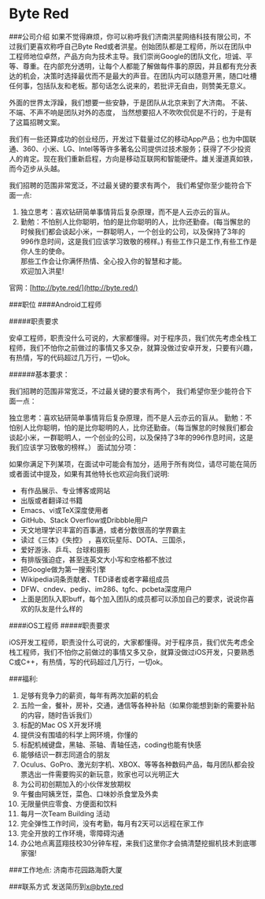 Byte Red
==========

###公司介绍
如果不觉得麻烦，你可以称呼我们济南洪星网络科技有限公司，不过我们更喜欢称呼自己Byte Red或者洪星。创始团队都是工程师，所以在团队中工程师地位卓然，产品方向为技术主导。我们崇尚Google的团队文化，坦诚、平等、尊重。在内部充分透明，让每个人都能了解做每件事的原因，并且都有充分表达的机会，决策时选择最优而不是最大的声音。在团队内可以随意开黑，随口吐槽任何事，包括队友和老板。那句话怎么说来的，若批评无自由，则赞美无意义。 

外面的世界太浮躁，我们想要一些安静，于是团队从北京来到了大济南。 不装、不端、不声不响是团队对外的态度， 当然想要招人不吹吹侃侃是不行的，于是有了这篇招聘文案。 

我们有一些还算成功的创业经历，开发过下载量过亿的移动App产品；也为中国联通、360、小米、LG、Intel等等许多著名公司提供过技术服务；获得了不少投资人的肯定。现在我们重新启程，方向是移动互联网和智能硬件。雄关漫道真如铁，而今迈步从头越。 

我们招聘的范围非常宽泛，不过最关键的要求有两个， 我们希望你至少能符合下面一点: 
1. 独立思考：喜欢钻研简单事情背后复杂原理，而不是人云亦云的盲从。 
2. 勤勉：不怕别人比你聪明，怕的是比你聪明的人，比你还勤奋。(每当懈怠的时候我们都会谈起小米，一群聪明人，一个创业的公司，以及保持了3年的996作息时间，这是我们应该学习致敬的榜样。) 
有些工作只是工作,有些工作是你人生的使命。  
那些工作会让你满怀热情、全心投入你的智慧和才能。   
欢迎加入洪星!

官网：[http://byte.red/](http://byte.red/)

###职位
####Android工程师

#####职责要求

安卓工程师，职责没什么可说的，大家都懂得。对于程序员，我们优先考虑全栈工程师，我们不怕你之前做过的事情又多又杂，就算没做过安卓开发，只要有兴趣，有热情，写的代码超过几万行，一切ok。

######基本要求：

我们招聘的范围非常宽泛，不过最关键的要求有两个， 我们希望你至少能符合下面一点：

独立思考：喜欢钻研简单事情背后复杂原理，而不是人云亦云的盲从。
勤勉：不怕别人比你聪明，怕的是比你聪明的人，比你还勤奋。（每当懈怠的时候我们都会谈起小米，一群聪明人，一个创业的公司，以及保持了3年的996作息时间，这是我们应该学习致敬的榜样。）
面试加分项：

如果你满足下列某项，在面试中可能会有加分，适用于所有岗位，请尽可能在简历或者面试中提及，如果有其他特长也欢迎向我们说明:

+ 有作品展示、专业博客或网站
+ 出版或者翻译过书籍
+ Emacs、vi或TeX深度使用者
+ GitHub、Stack Overflow或Dribbble用户
+ 天文地理学识丰富的百事通，或者分数很高的学界霸主
+ 读过《三体》《失控》 ，喜欢玩星际、DOTA、三国杀，
+ 爱好游泳、乒乓、台球和摄影
+ 有排版强迫症，甚至连英文大小写和空格都不放过
+ 把Google做为第一搜索引擎
+ Wikipedia词条贡献者、TED译者或者字幕组成员
+ DFW、cndev、pediy、im286、tgfc、pcbeta深度用户
+ 上面是团队入职buff，每个加入团队的成员都可以添加自己的要求，说说你喜欢的队友是什么样的


####iOS工程师
#####职责要求

iOS开发工程师，职责没什么可说的，大家都懂得。对于程序员，我们优先考虑全栈工程师，我们不怕你之前做过的事情又多又杂，就算没做过iOS开发，只要熟悉C或C++，有热情，写的代码超过几万行，一切ok。

###福利:
1. 足够有竞争力的薪资，每年有两次加薪的机会
2. 五险一金，餐补，房补，交通，通信等各种补贴（如果你能想到新的需要补贴的内容，随时告诉我们）
3. 标配的Mac OS X开发环境
4. 提供没有围墙的科学上网环境，你懂的
5. 标配机械键盘，黑轴、茶轴、青轴任选，coding也能有快感
6. 能够结识一群志同道合的朋友
7. Oculus、GoPro、激光刻字机、XBOX、等等各种数码产品，每月团队都会投票选出一件需要购买的新玩意，败家也可以光明正大
8. 为公司初创期加入的小伙伴发放期权
9. 午餐由阿姨烹饪，菜色、口味妙杀食堂及外卖
10. 无限量供应零食、方便面和饮料
11. 每月一次Team Building 活动
12. 完全弹性工作时间，没有考勤，每月有2天可以远程在家工作
13. 完全开放的工作环境，零障碍沟通
14. 办公地点离蓝翔技校30分钟车程，来我们这里你才会搞清楚挖掘机技术到底哪家强!

###工作地点:
济南市花园路海蔚大厦

###联系方式
发送简历到[x@byte.red](mailto:x@byte.red)
